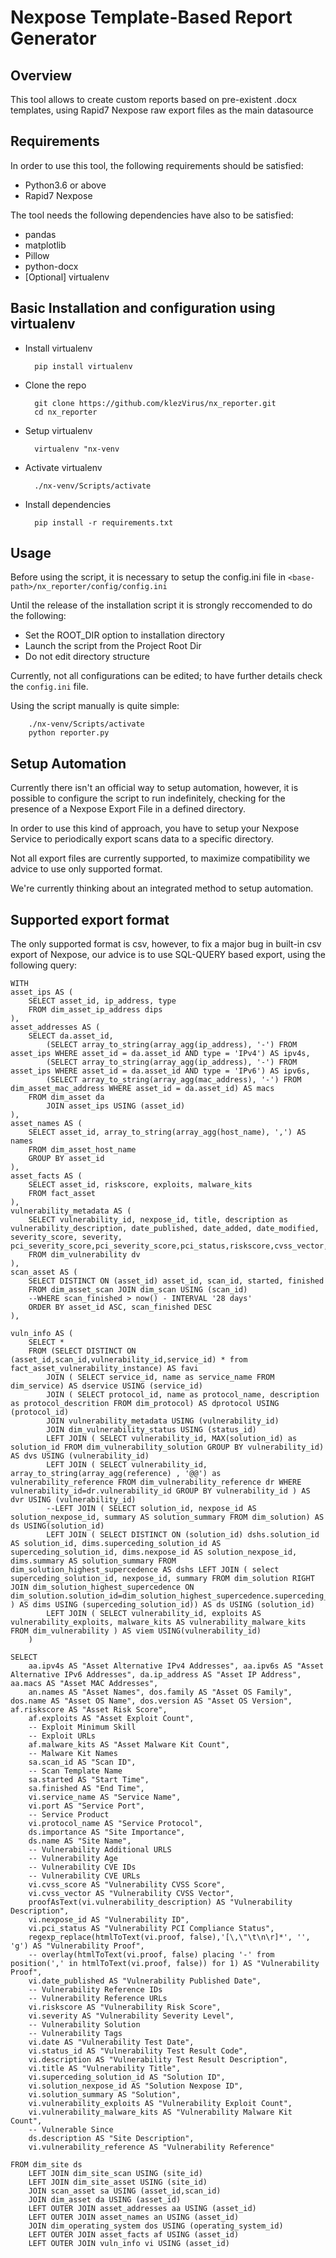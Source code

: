# Nexpose Template-Based Report Generator

## Overview

This tool allows to create custom reports based on pre-existent .docx templates, using Rapid7 Nexpose raw export files as the main datasource 

## Requirements

In order to use this tool, the following requirements should be satisfied:

+ Python3.6 or above 
+ Rapid7 Nexpose

The tool needs the following dependencies have also to be satisfied:
	
- pandas	
- matplotlib
- Pillow
- python-docx
- [Optional] virtualenv

## Basic Installation and configuration using virtualenv

+ Install virtualenv

		pip install virtualenv

+ Clone the repo

		git clone https://github.com/klezVirus/nx_reporter.git
		cd nx_reporter

+ Setup virtualenv 

		virtualenv "nx-venv

+ Activate virtualenv

		./nx-venv/Scripts/activate

+ Install dependencies

		pip install -r requirements.txt

## Usage

Before using the script, it is necessary to setup the config.ini file in `<base-path>/nx_reporter/config/config.ini`

Until the release of the installation script it is strongly reccomended to do the following:

* Set the ROOT_DIR option to installation directory
* Launch the script from the Project Root Dir
* Do not edit directory structure

Currently, not all configurations can be edited; to have further details check the `config.ini` file.

Using the script manually is quite simple:

		./nx-venv/Scripts/activate
		python reporter.py

## Setup Automation

Currently there isn't an official way to setup automation, however, it is possible to configure the script to run indefinitely, checking for the presence of a Nexpose Export File in a defined directory.

In order to use this kind of approach, you have to setup your Nexpose Service to periodically export scans data to a specific directory.

Not all export files are currently supported, to maximize compatibility we advice to use only supported format.

We're currently thinking about an integrated method to setup automation.

## Supported export format

The only supported format is csv, however, to fix a major bug in built-in csv export of Nexpose, our advice is to use SQL-QUERY based export, using the following query:

	WITH
	asset_ips AS (
		SELECT asset_id, ip_address, type
		FROM dim_asset_ip_address dips
	),
	asset_addresses AS (
		SELECT da.asset_id,
			(SELECT array_to_string(array_agg(ip_address), '-') FROM asset_ips WHERE asset_id = da.asset_id AND type = 'IPv4') AS ipv4s,
			(SELECT array_to_string(array_agg(ip_address), '-') FROM asset_ips WHERE asset_id = da.asset_id AND type = 'IPv6') AS ipv6s,
			(SELECT array_to_string(array_agg(mac_address), '-') FROM dim_asset_mac_address WHERE asset_id = da.asset_id) AS macs
		FROM dim_asset da
			JOIN asset_ips USING (asset_id)
	),
	asset_names AS (
		SELECT asset_id, array_to_string(array_agg(host_name), ',') AS names
		FROM dim_asset_host_name
		GROUP BY asset_id
	),
	asset_facts AS (
		SELECT asset_id, riskscore, exploits, malware_kits
		FROM fact_asset
	),
	vulnerability_metadata AS (
		SELECT vulnerability_id, nexpose_id, title, description as vulnerability_description, date_published, date_added, date_modified, severity_score, severity, pci_severity_score,pci_severity_score,pci_status,riskscore,cvss_vector,cvss_access_vector_id,cvss_access_complexity_id,cvss_authentication_id,cvss_confidentiality_impact_id,cvss_integrity_impact_id,cvss_availability_impact_id,cvss_score,pci_adjusted_cvss_score,cvss_exploit_score,cvss_impact_score,pci_special_notes,denial_of_service,exploits,malware_kits
		FROM dim_vulnerability dv
	),
	scan_asset AS (
		SELECT DISTINCT ON (asset_id) asset_id, scan_id, started, finished
		FROM dim_asset_scan JOIN dim_scan USING (scan_id) 
		--WHERE scan_finished > now() - INTERVAL '28 days'
		ORDER BY asset_id ASC, scan_finished DESC
	),
	
	vuln_info AS (
		SELECT *  
		FROM (SELECT DISTINCT ON (asset_id,scan_id,vulnerability_id,service_id) * from fact_asset_vulnerability_instance) AS favi
			JOIN ( SELECT service_id, name as service_name FROM dim_service) AS dservice USING (service_id)
			JOIN ( SELECT protocol_id, name as protocol_name, description as protocol_descrition FROM dim_protocol) AS dprotocol USING (protocol_id)
			JOIN vulnerability_metadata USING (vulnerability_id)
			JOIN dim_vulnerability_status USING (status_id)
			LEFT JOIN ( SELECT vulnerability_id, MAX(solution_id) as solution_id FROM dim_vulnerability_solution GROUP BY vulnerability_id) AS dvs USING (vulnerability_id) 
			LEFT JOIN ( SELECT vulnerability_id, array_to_string(array_agg(reference) , '@@') as vulnerability_reference FROM dim_vulnerability_reference dr WHERE vulnerability_id=dr.vulnerability_id GROUP BY vulnerability_id ) AS dvr USING (vulnerability_id)
			--LEFT JOIN ( SELECT solution_id, nexpose_id AS solution_nexpose_id, summary AS solution_summary FROM dim_solution) AS ds USING(solution_id)
			LEFT JOIN ( SELECT DISTINCT ON (solution_id) dshs.solution_id AS solution_id, dims.superceding_solution_id AS superceding_solution_id, dims.nexpose_id AS solution_nexpose_id, dims.summary AS solution_summary FROM dim_solution_highest_supercedence AS dshs LEFT JOIN ( select superceding_solution_id, nexpose_id, summary FROM dim_solution RIGHT JOIN dim_solution_highest_supercedence ON dim_solution.solution_id=dim_solution_highest_supercedence.superceding_solution_id ) AS dims USING (superceding_solution_id)) AS ds USING (solution_id)
			LEFT JOIN ( SELECT vulnerability_id, exploits AS vulnerability_exploits, malware_kits AS vulnerability_malware_kits FROM dim_vulnerability ) AS viem USING(vulnerability_id)
		)
		
	SELECT 
		aa.ipv4s AS "Asset Alternative IPv4 Addresses", aa.ipv6s AS "Asset Alternative IPv6 Addresses", da.ip_address AS "Asset IP Address", aa.macs AS "Asset MAC Addresses",
		an.names AS "Asset Names", dos.family AS "Asset OS Family", dos.name AS "Asset OS Name", dos.version AS "Asset OS Version", af.riskscore AS "Asset Risk Score", 
		af.exploits AS "Asset Exploit Count", 
		-- Exploit Minimum Skill
		-- Exploit URLs
		af.malware_kits AS "Asset Malware Kit Count",
		-- Malware Kit Names
		sa.scan_id AS "Scan ID",
		-- Scan Template Name
		sa.started AS "Start Time",
		sa.finished AS "End Time",
		vi.service_name AS "Service Name",
		vi.port AS "Service Port",
		-- Service Product
		vi.protocol_name AS "Service Protocol",
		ds.importance AS "Site Importance",
		ds.name AS "Site Name",
		-- Vulnerability Additional URLS
		-- Vulnerability Age
		-- Vulnerability CVE IDs
		-- Vulnerability CVE URLs
		vi.cvss_score AS "Vulnerability CVSS Score",
		vi.cvss_vector AS "Vulnerability CVSS Vector",
		proofAsText(vi.vulnerability_description) AS "Vulnerability Description",
		vi.nexpose_id AS "Vulnerability ID",
		vi.pci_status AS "Vulnerability PCI Compliance Status",
		regexp_replace(htmlToText(vi.proof, false),'[\,\"\t\n\r]*', '', 'g') AS "Vulnerability Proof",
		-- overlay(htmlToText(vi.proof, false) placing '-' from position(',' in htmlToText(vi.proof, false)) for 1) AS "Vulnerability Proof",
		vi.date_published AS "Vulnerability Published Date",
		-- Vulnerability Reference IDs
		-- Vulnerability Reference URLs
		vi.riskscore AS "Vulnerability Risk Score",
		vi.severity AS "Vulnerability Severity Level",
		-- Vulnerability Solution
		-- Vulnerability Tags
		vi.date AS "Vulnerability Test Date",
		vi.status_id AS "Vulnerability Test Result Code",
		vi.description AS "Vulnerability Test Result Description",
		vi.title AS "Vulnerability Title",
		vi.superceding_solution_id AS "Solution ID",
		vi.solution_nexpose_id AS "Solution Nexpose ID",
		vi.solution_summary AS "Solution",
		vi.vulnerability_exploits AS "Vulnerability Exploit Count",
		vi.vulnerability_malware_kits AS "Vulnerability Malware Kit Count",
		-- Vulnerable Since 
		ds.description AS "Site Description",
		vi.vulnerability_reference AS "Vulnerability Reference"
	
	FROM dim_site ds  
		LEFT JOIN dim_site_scan USING (site_id)
		LEFT JOIN dim_site_asset USING (site_id)
		JOIN scan_asset sa USING (asset_id,scan_id)
		JOIN dim_asset da USING (asset_id)
		LEFT OUTER JOIN asset_addresses aa USING (asset_id)
		LEFT OUTER JOIN asset_names an USING (asset_id)
		JOIN dim_operating_system dos USING (operating_system_id)
		LEFT OUTER JOIN asset_facts af USING (asset_id)
		LEFT OUTER JOIN vuln_info vi USING (asset_id)


